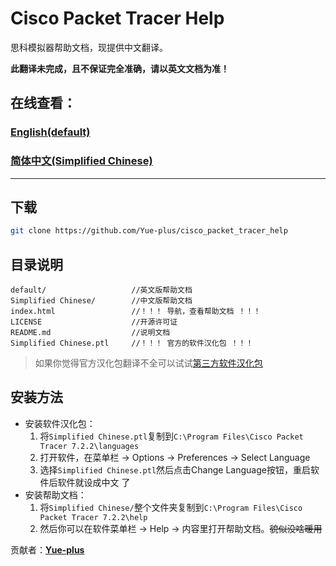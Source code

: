 # Cisco Packet Tracer Help
思科模拟器帮助文档，现提供中文翻译。

**此翻译未完成，且不保证完全准确，请以英文文档为准！**

## 在线查看：
### [English(default)](https://cisco-packet-tracer-help.yue.zone/default/index.htm)
### [简体中文(Simplified Chinese)](https://cisco-packet-tracer-help.yue.zone/Simplified%20Chinese/index.htm)

---


## 下载
```bash
git clone https://github.com/Yue-plus/cisco_packet_tracer_help
```

## 目录说明
```
default/                   //英文版帮助文档
Simplified Chinese/        //中文版帮助文档
index.html                 //！！！ 导航，查看帮助文档 ！！！
LICENSE                    //开源许可证
README.md                  //说明文档
Simplified Chinese.ptl     //！！！ 官方的软件汉化包 ！！！
```
> 如果你觉得官方汉化包翻译不全可以试试[第三方软件汉化包](https://github.com/lsy9202/CPT-Hanization)

## 安装方法
* 安装软件汉化包：
   1. 将`Simplified Chinese.ptl`复制到`C:\Program Files\Cisco Packet Tracer 7.2.2\languages`
   2. 打开软件，在菜单栏 -> Options  -> Preferences -> Select Language
   3. 选择`Simplified Chinese.ptl`然后点击Change Language按钮，重启软件后软件就设成中文 了
* 安装帮助文档：
   1. 将`Simplified Chinese/`整个文件夹复制到`C:\Program Files\Cisco Packet Tracer 7.2.2\help`
   2. 然后你可以在软件菜单栏 -> Help -> 内容里打开帮助文档。~~貌似没啥暖用~~



贡献者：**[Yue-plus](https://github.com/Yue-plus)**
